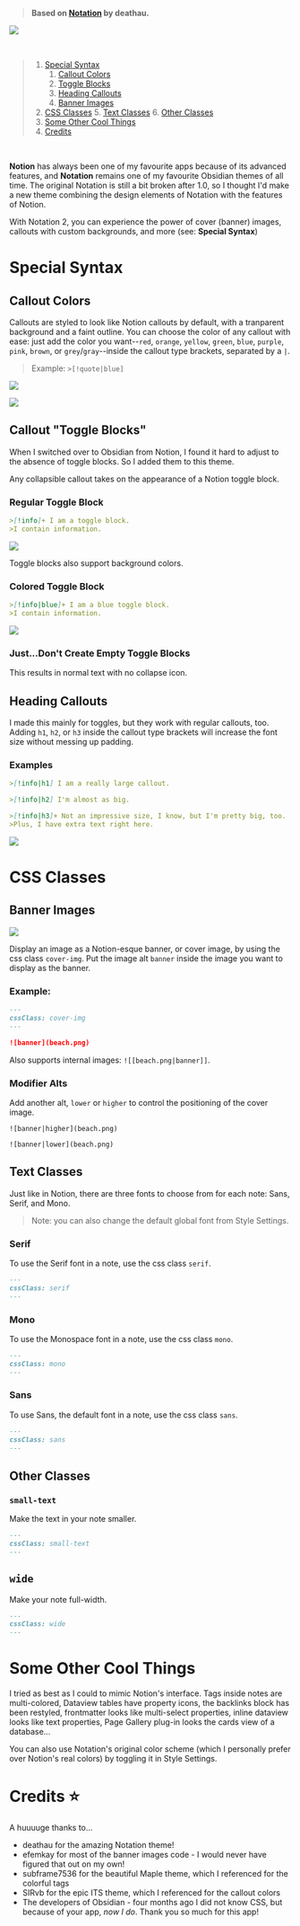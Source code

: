 
> **Based on [Notation](https://github.com/deathau/Notation-for-Obsidian) by deathau.**


![](cover.png)

<br>

>1. [Special Syntax](https://github.com/Bluemoondragon07/obsidian-notation-2/blob/main/README.md#special-syntax)
>    1. [Callout Colors](https://github.com/Bluemoondragon07/obsidian-notation-2#callout-colors)
>    2. [Toggle Blocks](https://github.com/Bluemoondragon07/obsidian-notation-2#callout-toggle-blocks)
>    3. [Heading Callouts](https://github.com/Bluemoondragon07/obsidian-notation-2#heading-callouts)
>    4. [Banner Images](https://github.com/Bluemoondragon07/obsidian-notation-2#banner-images)
>2. [CSS Classes](https://github.com/Bluemoondragon07/obsidian-notation-2#css-classes)
>    5. [Text Classes](https://github.com/Bluemoondragon07/obsidian-notation-2#text-classes)
>    6. [Other Classes](https://github.com/Bluemoondragon07/obsidian-notation-2#other-classes)
>2. [Some Other Cool Things](https://github.com/Bluemoondragon07/obsidian-notation-2#some-other-cool-things)
>3. [Credits](https://github.com/Bluemoondragon07/obsidian-notation-2#credits-)

<br>


**Notion** has always been one of my favourite apps because of its advanced features, and **Notation** remains one of my favourite Obsidian themes of all time. The original Notation is still a bit broken after 1.0, so I thought I'd make a new theme combining the design elements of Notation with the features of Notion. 

With Notation 2, you can experience the power of cover (banner) images, callouts with custom backgrounds, and more (see: **Special Syntax**)


# Special Syntax



## Callout Colors
Callouts are styled to look like Notion callouts by default, with a tranparent background and a faint outline. You can choose the color of any callout with ease: just add the color you want--`red`, `orange`, `yellow`, `green`, `blue`, `purple`, `pink`, `brown`, or `grey`/`gray`--inside the callout type brackets, separated by a `|`. 

> Example: `>[!quote|blue]`

![](Screenshots/callout.png)

![](Screenshots/blue-callout.png)

## Callout "Toggle Blocks"
When I switched over to Obsidian from Notion, I found it hard to adjust to the absence of toggle blocks. So I added them to this theme.

Any collapsible callout takes on the appearance of a Notion toggle block.

### Regular Toggle Block
```markdown
>[!info]+ I am a toggle block.
>I contain information.
```

![](Screenshots/toggle-block.png)


Toggle blocks also support background colors.

### Colored Toggle Block

```markdown
>[!info|blue]+ I am a blue toggle block.
>I contain information.
```

![](Screenshots/blue-toggle.png)

### Just...Don't Create Empty Toggle Blocks
This results in normal text with no collapse icon. 

## Heading Callouts
I made this mainly for toggles, but they work with regular callouts, too. Adding `h1`, `h2`, or `h3` inside the callout type brackets will increase the font size without messing up padding.

### Examples
```markdown
>[!info|h1] I am a really large callout.

>[!info|h2] I'm almost as big.

>[!info|h3]+ Not an impressive size, I know, but I'm pretty big, too.
>Plus, I have extra text right here.
```

![](Screenshots/heading-callouts.png)

# CSS Classes

## Banner Images


![](Screenshots/cover-img.png)

Display an image as a Notion-esque banner, or cover image, by using the css class `cover-img`. Put the image alt `banner` inside the image you want to display as the banner.

### Example:

```markdown
---
cssClass: cover-img
---

![banner](beach.png)
```

Also supports internal images: `![[beach.png|banner]]`.


### Modifier Alts

Add another alt, `lower` or `higher` to control the positioning of the cover image.

`![banner|higher](beach.png)`

`![banner|lower](beach.png)`


## Text Classes
Just like in Notion, there are three fonts to choose from for each note: Sans, Serif, and Mono.

> Note: you can also change the default global font from Style Settings.

### Serif
To use the Serif font in a note, use the css class `serif`.

```markdown
---
cssClass: serif
---
```

### Mono
To use the Monospace font in a note, use the css class `mono`.

```markdown
---
cssClass: mono
---
```

### Sans
To use Sans, the default font in a note, use the css class `sans`.

```markdown
---
cssClass: sans
---
```

## Other Classes

### `small-text`
Make the text in your note smaller.

```markdown
---
cssClass: small-text
---
```

## `wide`
Make your note full-width.

```markdown
---
cssClass: wide
---
```

# Some Other Cool Things
I tried as best as I could to mimic Notion's interface. Tags inside notes are multi-colored, Dataview tables have property icons, the backlinks block has been restyled, frontmatter looks like multi-select properties, inline dataview looks like text properties, Page Gallery plug-in looks the cards view of a database...

You can also use Notation's original color scheme (which I personally prefer over Notion's real colors) by toggling it in Style Settings.

# Credits ⭐

A huuuuge thanks to...

- deathau for the amazing Notation theme!
- efemkay for most of the banner images code - I would never have figured that out on my own!
- subframe7536 for the beautiful Maple theme, which I referenced for the colorful tags
- SIRvb for the epic ITS theme, which I referenced for the callout colors
- The developers of Obsidian - four months ago I did not know CSS, but because of your app, *now I do*. Thank you so much for this app!


